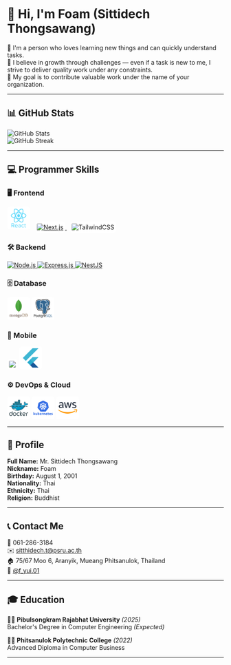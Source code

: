 # 👋 Hi, I'm Foam (Sittidech Thongsawang)

🚀 I'm a person who loves learning new things and can quickly understand tasks.  
🎯 I believe in growth through challenges — even if a task is new to me, I strive to deliver quality work under any constraints.  
💼 My goal is to contribute valuable work under the name of your organization.

---

## 📊 GitHub Stats

![GitHub Stats](https://github-readme-stats.vercel.app/api?username=Foam-01&show_icons=true&theme=radical)  
![GitHub Streak](https://github-readme-streak-stats.herokuapp.com/?user=Foam-01&theme=radical)

---

## 💻 Programmer Skills

### 🖥️ Frontend
<div align="left">
  <img src="https://raw.githubusercontent.com/devicons/devicon/master/icons/react/react-original-wordmark.svg" alt="React" width="45" style="background-color: white; border-radius: 6px; padding: 4px;"/>
  &nbsp; 
  <a href="https://nextjs.org/" target="_blank" rel="noreferrer">
    <img src="https://img.icons8.com/fluent-systems-filled/200/FFFFFF/nextjs.png" alt="Next.js" width="45" style="background-color: white; border-radius: 6px; padding: 4px;"/>
  </a>
  &nbsp;
  <img src="https://www.vectorlogo.zone/logos/tailwindcss/tailwindcss-icon.svg" alt="TailwindCSS" width="45" style="background-color: white; border-radius: 6px; padding: 4px;"/>
</div>

### 🛠️ Backend
<div align="left">
  <a href="https://nodejs.org/en" target="_blank" rel="noopener noreferrer">
    <img src="https://cdn.jsdelivr.net/gh/devicons/devicon/icons/nodejs/nodejs-original.svg" width="50" alt="Node.js" />
  </a>
  <a href="https://expressjs.com/" target="_blank" rel="noopener noreferrer">
    <img src="https://upload.wikimedia.org/wikipedia/commons/6/64/Expressjs.png" width="50" alt="Express.js" />
  </a>
  <a href="https://nestjs.com/" target="_blank" rel="noopener noreferrer">
    <img src="https://nestjs.com/img/logo-small.svg" width="50" alt="NestJS" />
  </a>
</div>

### 🗄️ Database
<div align="left">
  <img src="https://raw.githubusercontent.com/devicons/devicon/master/icons/mongodb/mongodb-original-wordmark.svg" width="45" style="background-color: white; border-radius: 6px; padding: 4px;"/>
  <img src="https://raw.githubusercontent.com/devicons/devicon/master/icons/postgresql/postgresql-original-wordmark.svg" width="45" style="background-color: white; border-radius: 6px; padding: 4px;"/>
</div>

### 📱 Mobile
<div align="left">
  <img src="https://reactnative.dev/img/header_logo.svg" width="45" style="background-color: white; border-radius: 6px; padding: 4px;"/>
  <img src="https://raw.githubusercontent.com/devicons/devicon/master/icons/flutter/flutter-original.svg" width="45" style="background-color: white; border-radius: 6px; padding: 4px;"/>
</div>

### ⚙️ DevOps & Cloud
<div align="left">
  <img src="https://raw.githubusercontent.com/devicons/devicon/master/icons/docker/docker-original-wordmark.svg" width="45" style="background-color: white; border-radius: 6px; padding: 4px;"/>
  <img src="https://raw.githubusercontent.com/devicons/devicon/master/icons/kubernetes/kubernetes-plain-wordmark.svg" width="45" style="background-color: white; border-radius: 6px; padding: 4px;"/>
  <img src="https://raw.githubusercontent.com/devicons/devicon/master/icons/amazonwebservices/amazonwebservices-original-wordmark.svg" width="45" style="background-color: white; border-radius: 6px; padding: 4px;"/>
</div>

---

## 👤 Profile

**Full Name:** Mr. Sittidech Thongsawang  
**Nickname:** Foam  
**Birthday:** August 1, 2001  
**Nationality:** Thai  
**Ethnicity:** Thai  
**Religion:** Buddhist

---

## 📞 Contact Me

📱 061-286-3184  
✉️ [sitthidech.t@psru.ac.th](mailto:sitthidech.t@psru.ac.th)  
🏠 75/67 Moo 6, Aranyik, Mueang Phitsanulok, Thailand  
📸 [@f_yui.01](https://instagram.com/f_yui.01)

---

## 🎓 Education

🧑‍🎓 **Pibulsongkram Rajabhat University** *(2025)*  
Bachelor's Degree in Computer Engineering *(Expected)*

🧑‍🎓 **Phitsanulok Polytechnic College** *(2022)*  
Advanced Diploma in Computer Business

---



